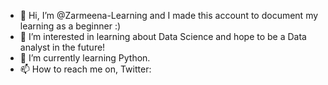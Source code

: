 - 👋 Hi, I’m @Zarmeena-Learning and I made this account to document my learning as a beginner :) 
- 👀 I’m interested in learning about Data Science and hope to be a Data analyst in the future!
- 🌱 I’m currently learning Python. 
- 📫 How to reach me on,
Twitter: 

<!---
Zarmeena-Learning/Zarmeena-Learning is a ✨ special ✨ repository because its `README.md` (this file) appears on your GitHub profile.
You can click the Preview link to take a look at your changes.
--->
